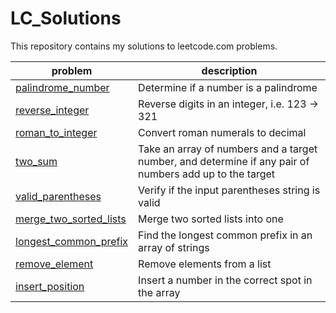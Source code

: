 # LC_Solutions
This repository contains my solutions to leetcode.com problems.

|problem|description|
|---|---|
|[palindrome_number](palindrome_number.py)|Determine if a number is a palindrome|
|[reverse_integer](reverse_integer.py)|Reverse digits in an integer, i.e. 123 -> 321|
|[roman_to_integer](roman_to_integer.py)|Convert roman numerals to decimal|
|[two_sum](two_sum.py)|Take an array of numbers and a target number, and determine if any pair of numbers add up to the target|
|[valid_parentheses](valid_parentheses.py)|Verify if the input parentheses string is valid|
|[merge_two_sorted_lists](Merge_Two_Sorted_Lists.py)|Merge two sorted lists into one|
|[longest_common_prefix](longest_common_prefix.py)|Find the longest common prefix in an array of strings|
|[remove_element](remove_element.py)|Remove elements from a list|
|[insert_position](insert_position.py)|Insert a number in the correct spot in the array|
